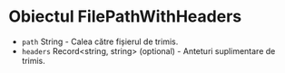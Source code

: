 # Obiectul FilePathWithHeaders

* `path` String - Calea către fișierul de trimis.
* `headers` Record<string, string> (optional) - Anteturi suplimentare de trimis.
